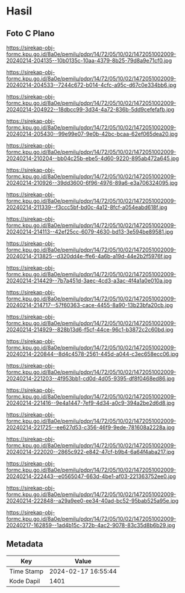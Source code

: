 # Hasil

## Foto C Plano

https://sirekap-obj-formc.kpu.go.id/8a0e/pemilu/pdpr/14/72/05/10/02/1472051002009-20240214-204135--10b0135c-10aa-4379-8b25-79d8a9e71cf0.jpg

https://sirekap-obj-formc.kpu.go.id/8a0e/pemilu/pdpr/14/72/05/10/02/1472051002009-20240214-204533--7244c672-b014-4cfc-a95c-d67c0e334bb6.jpg

https://sirekap-obj-formc.kpu.go.id/8a0e/pemilu/pdpr/14/72/05/10/02/1472051002009-20240214-204922--18dbcc99-3d34-4a72-836b-5dd9cefefafb.jpg

https://sirekap-obj-formc.kpu.go.id/8a0e/pemilu/pdpr/14/72/05/10/02/1472051002009-20240214-205430--99e99e07-9e0b-42bc-bcaa-62ef065dea20.jpg

https://sirekap-obj-formc.kpu.go.id/8a0e/pemilu/pdpr/14/72/05/10/02/1472051002009-20240214-210204--bb04c25b-ebe5-4d60-9220-895ab472a645.jpg

https://sirekap-obj-formc.kpu.go.id/8a0e/pemilu/pdpr/14/72/05/10/02/1472051002009-20240214-210926--39dd3600-6f96-4976-89a6-e3a706324095.jpg

https://sirekap-obj-formc.kpu.go.id/8a0e/pemilu/pdpr/14/72/05/10/02/1472051002009-20240214-211339--f3ccc5bf-bd0c-4a12-8fcf-a054eabd618f.jpg

https://sirekap-obj-formc.kpu.go.id/8a0e/pemilu/pdpr/14/72/05/10/02/1472051002009-20240214-214113--42ef25cc-6079-4630-bd13-3e594be89581.jpg

https://sirekap-obj-formc.kpu.go.id/8a0e/pemilu/pdpr/14/72/05/10/02/1472051002009-20240214-213825--d320dd4e-ffe6-4a6b-a19d-44e2b2f5976f.jpg

https://sirekap-obj-formc.kpu.go.id/8a0e/pemilu/pdpr/14/72/05/10/02/1472051002009-20240214-214429--7b7a451d-3aec-4cd3-a3ac-4f4a1a0e010a.jpg

https://sirekap-obj-formc.kpu.go.id/8a0e/pemilu/pdpr/14/72/05/10/02/1472051002009-20240214-214717--57f60363-cace-4455-8a90-13b23bfa20cb.jpg

https://sirekap-obj-formc.kpu.go.id/8a0e/pemilu/pdpr/14/72/05/10/02/1472051002009-20240214-214929--828b13d6-f5cf-44ce-96c1-b3872c2c60bd.jpg

https://sirekap-obj-formc.kpu.go.id/8a0e/pemilu/pdpr/14/72/05/10/02/1472051002009-20240214-220844--8d4c4578-2561-445d-a044-c3ec658ecc06.jpg

https://sirekap-obj-formc.kpu.go.id/8a0e/pemilu/pdpr/14/72/05/10/02/1472051002009-20240214-221203--4f953bb1-cd0d-4d05-9395-df8f0468ed86.jpg

https://sirekap-obj-formc.kpu.go.id/8a0e/pemilu/pdpr/14/72/05/10/02/1472051002009-20240214-221416--9e4a1447-7ef9-4d34-a0c9-394a2be2d6d8.jpg

https://sirekap-obj-formc.kpu.go.id/8a0e/pemilu/pdpr/14/72/05/10/02/1472051002009-20240214-221725--ee627d53-c356-46f9-9ede-781608a2228a.jpg

https://sirekap-obj-formc.kpu.go.id/8a0e/pemilu/pdpr/14/72/05/10/02/1472051002009-20240214-222020--2865c922-e842-47cf-b9b4-6a64f4aba217.jpg

https://sirekap-obj-formc.kpu.go.id/8a0e/pemilu/pdpr/14/72/05/10/02/1472051002009-20240214-222443--e0565047-663d-4be1-af03-221363752ee0.jpg

https://sirekap-obj-formc.kpu.go.id/8a0e/pemilu/pdpr/14/72/05/10/02/1472051002009-20240214-222848--a29a9ee0-ee34-40ad-bc52-95bab525a95e.jpg

https://sirekap-obj-formc.kpu.go.id/8a0e/pemilu/pdpr/14/72/05/10/02/1472051002009-20240217-162859--1ad4b15c-372b-4ac2-9078-83c35d8b6b29.jpg


## Metadata

| Key        | Value               |
| ---------- | ------------------- |
| Time Stamp | 2024-02-17 16:55:44 |
| Kode Dapil | 1401                |



